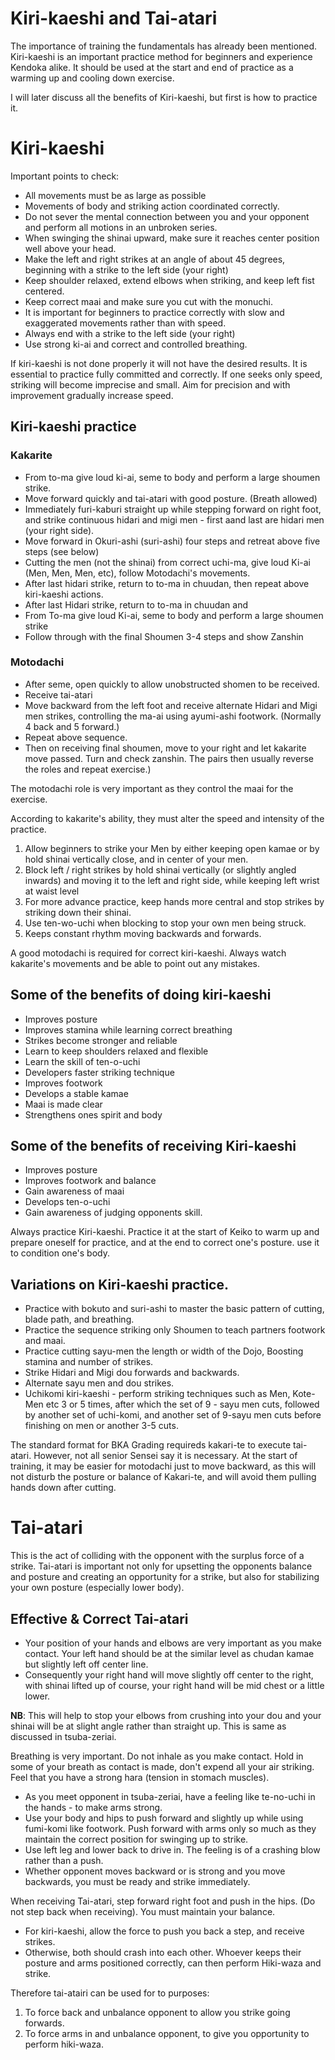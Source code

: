 # Kiri-kaeshi and Tai-atari

The importance of training the fundamentals has already been mentioned. Kiri-kaeshi is an important practice method for beginners and experience Kendoka alike. It should be used at the start and end of practice as a warming up and cooling down exercise.

I will later discuss all the benefits of Kiri-kaeshi, but first is how to practice it.

# Kiri-kaeshi

Important points to check: 

* All movements must be as large as possible
* Movements of body and striking action coordinated correctly.
* Do not sever the mental connection between you and your opponent and perform all motions in an unbroken series.
* When swinging the shinai upward, make sure it reaches center position well above your head.
* Make the left and right strikes at an angle of about 45 degrees, beginning with a strike to the left side (your right)
* Keep shoulder relaxed, extend elbows when striking, and keep left fist centered.
* Keep correct maai and make sure you cut with the monuchi.
* It is important for beginners to practice correctly with slow and exaggerated movements rather than with speed.
* Always end with a strike to the left side (your right)
* Use strong ki-ai and correct and controlled breathing.

If kiri-kaeshi is not done properly it will not have the desired results. It is essential to practice fully committed and correctly. If one seeks only speed, striking will become imprecise and small. Aim for precision and with improvement gradually increase speed.

## Kiri-kaeshi practice

### Kakarite

* From to-ma give loud ki-ai, seme to body and perform a large shoumen strike.
* Move forward quickly and tai-atari with good posture. (Breath allowed)
* Immediately furi-kaburi straight up while stepping forward on right foot, and strike continuous hidari and migi men - first aand last are hidari men (your right side).
* Move forward in Okuri-ashi (suri-ashi) four steps and retreat above five steps (see below)
* Cutting the men (not the shinai) from correct uchi-ma, give loud Ki-ai (Men, Men, Men, etc), follow Motodachi's movements.
* After last hidari strike, return to to-ma in chuudan, then repeat above kiri-kaeshi actions.
* After last Hidari strike, return to to-ma in chuudan and
* From To-ma give loud Ki-ai, seme to body and perform a large shoumen strike
* Follow through with the final Shoumen 3-4 steps and show Zanshin

### Motodachi

* After seme, open quickly to allow unobstructed shomen to be received.
* Receive tai-atari
* Move backward from the left foot and receive alternate Hidari and Migi men strikes, controlling the ma-ai using ayumi-ashi footwork. (Normally 4 back and 5 forward.)
* Repeat above sequence.
* Then on receiving final shoumen, move to your right and let kakarite move passed. Turn and check zanshin. The pairs then usually reverse the roles and repeat exercise.)

The motodachi role is very important as they control the maai for the exercise.

According to kakarite's ability, they must alter the speed and intensity of the practice.

1. Allow beginners to strike your Men by either keeping open kamae or by hold shinai vertically close, and in center of your men.
2. Block left / right strikes by hold shinai vertically (or slightly angled inwards) and moving it to the left and right side, while keeping left wrist at waist level
3. For more advance practice, keep hands more central and stop strikes by striking down their shinai.
4. Use ten-wo-uchi when blocking to stop your own men being struck.
5. Keeps constant rhythm moving backwards and forwards.

A good motodachi is required for correct kiri-kaeshi. Always watch kakarite's movements and be able to point out any mistakes.

## Some of the benefits of doing kiri-kaeshi

* Improves posture
* Improves stamina while learning correct breathing
* Strikes become stronger and reliable
* Learn to keep shoulders relaxed and flexible
* Learn the skill of ten-o-uchi
* Developers faster striking technique
* Improves footwork
* Develops a stable kamae
* Maai is made clear
* Strengthens ones spirit and body

## Some of the benefits of receiving Kiri-kaeshi

* Improves posture
* Improves footwork and balance
* Gain awareness of maai
* Develops ten-o-uchi
* Gain awareness of judging opponents skill.

Always practice Kiri-kaeshi. Practice it at the start of Keiko to warm up and prepare oneself for practice, and at the end to correct one's posture. use it to condition one's body.

## Variations on Kiri-kaeshi practice.

* Practice with bokuto and suri-ashi to master the basic pattern of cutting, blade path, and breathing.
* Practice the sequence striking only Shoumen to teach partners footwork and maai.
* Practice cutting sayu-men the length or width of the Dojo, Boosting stamina and number of strikes.
* Strike Hidari and Migi dou forwards and backwards.
* Alternate sayu men and dou strikes.
* Uchikomi kiri-kaeshi - perform striking techniques such as Men, Kote-Men etc 3 or 5 times, after which the set of 9 - sayu men cuts, followed by another set of uchi-komi, and another set of 9-sayu men cuts before finishing on men or another 3-5 cuts.

The standard format for BKA Grading requireds kakari-te to execute tai-atari. However, not all senior Sensei say it is necessary. At the start of training, it may be easier for motodachi just to move backward, as this will not disturb the posture or balance of Kakari-te, and will avoid them pulling hands down after cutting.

# Tai-atari

This is the act of colliding with the opponent with the surplus force of a strike. Tai-atari is important not only for upsetting the opponents balance and posture and creating an opportunity for a strike, but also for stabilizing your own posture (especially lower body).

## Effective & Correct Tai-atari

* Your position of your hands and elbows are very important as you make contact. Your left hand should be at the similar level as chudan kamae but slightly left off center line.
* Consequently your right hand will move slightly off center to the right, with shinai lifted up of course, your right hand will be mid chest or a little lower.

**NB**: This will help to stop your elbows from crushing into your dou and your shinai will be at slight angle rather than straight up. This is same as discussed in tsuba-zeriai.

Breathing is very important. Do not inhale as you make contact. Hold in some of your breath as contact is made, don't expend all your air striking. Feel that you have a strong hara (tension in stomach muscles).

* As you meet opponent in tsuba-zeriai, have a feeling like te-no-uchi in the hands - to make arms strong.
* Use your body and hips to push forward and slightly up while using fumi-komi like footwork. Push forward with arms only so much as they maintain the correct position for swinging up to strike.
* Use left leg and lower back to drive in. The feeling is of a crashing blow rather than a push.
* Whether opponent moves backward or is strong and you move backwards, you must be ready and strike immediately.

When receiving Tai-atari, step forward right foot and push in the hips. (Do not step back when receiving). You must maintain your balance.

* For kiri-kaeshi, allow the force to push you back a step, and receive strikes.
* Otherwise, both should crash into each other. Whoever keeps their posture and arms positioned correctly, can then perform Hiki-waza and strike.

Therefore tai-atairi can be used for to purposes:

1. To force back and unbalance opponent to allow you strike going forwards.
2. To force arms in and unbalance opponent, to give you opportunity to perform hiki-waza.





























